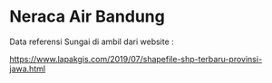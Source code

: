 # Neraca Air Bandung

Data referensi Sungai di ambil dari website : 

https://www.lapakgis.com/2019/07/shapefile-shp-terbaru-provinsi-jawa.html

